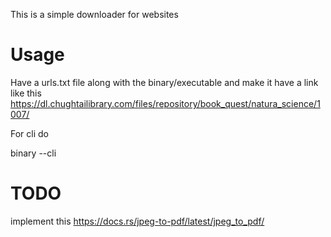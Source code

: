 This is a simple downloader for websites

# Usage
Have a urls.txt file along with the binary/executable and make it have a link like this
https://dl.chughtailibrary.com/files/repository/book_quest/natura_science/1007/

For cli do

binary --cli <url>


# TODO
implement this
https://docs.rs/jpeg-to-pdf/latest/jpeg_to_pdf/
